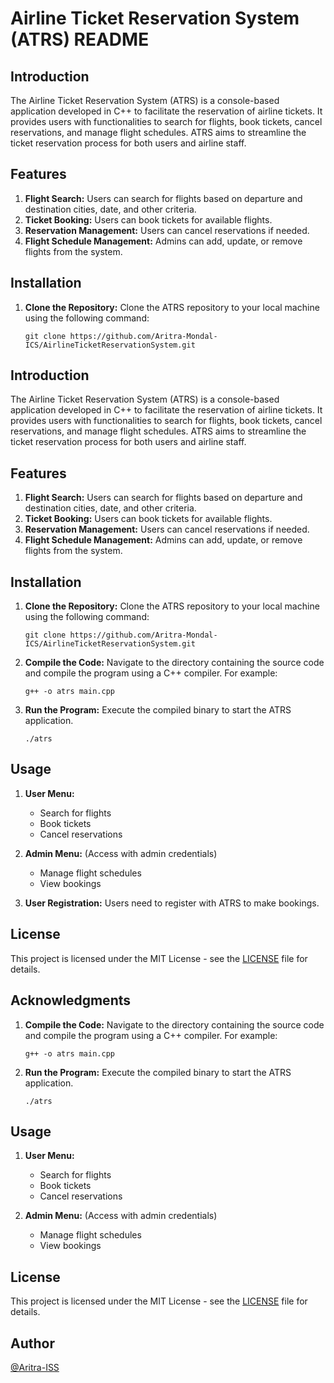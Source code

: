 # Airline Ticket Reservation System (ATRS) README

## Introduction
The Airline Ticket Reservation System (ATRS) is a console-based application developed in C++ to facilitate the reservation of airline tickets. It provides users with functionalities to search for flights, book tickets, cancel reservations, and manage flight schedules. ATRS aims to streamline the ticket reservation process for both users and airline staff.

## Features
1. **Flight Search:** Users can search for flights based on departure and destination cities, date, and other criteria.
2. **Ticket Booking:** Users can book tickets for available flights.
3. **Reservation Management:** Users can cancel reservations if needed.
4. **Flight Schedule Management:** Admins can add, update, or remove flights from the system.

## Installation
1. **Clone the Repository:** Clone the ATRS repository to your local machine using the following command:
   ```
   git clone https://github.com/Aritra-Mondal-ICS/AirlineTicketReservationSystem.git

## Introduction
The Airline Ticket Reservation System (ATRS) is a console-based application developed in C++ to facilitate the reservation of airline tickets. It provides users with functionalities to search for flights, book tickets, cancel reservations, and manage flight schedules. ATRS aims to streamline the ticket reservation process for both users and airline staff.

## Features
1. **Flight Search:** Users can search for flights based on departure and destination cities, date, and other criteria.
2. **Ticket Booking:** Users can book tickets for available flights.
3. **Reservation Management:** Users can cancel reservations if needed.
4. **Flight Schedule Management:** Admins can add, update, or remove flights from the system.

## Installation
1. **Clone the Repository:** Clone the ATRS repository to your local machine using the following command:
   ```
   git clone https://github.com/Aritra-Mondal-ICS/AirlineTicketReservationSystem.git
   ```
2. **Compile the Code:** Navigate to the directory containing the source code and compile the program using a C++ compiler. For example:
   ```
   g++ -o atrs main.cpp
   ```
3. **Run the Program:** Execute the compiled binary to start the ATRS application.
   ```
   ./atrs
   ```

## Usage
1. **User Menu:**
   - Search for flights
   - Book tickets
   - Cancel reservations

2. **Admin Menu:** (Access with admin credentials)
   - Manage flight schedules
   - View bookings

3. **User Registration:** Users need to register with ATRS to make bookings.


## License
This project is licensed under the MIT License - see the [LICENSE](LICENSE) file for details.

## Acknowledgments
1. **Compile the Code:** Navigate to the directory containing the source code and compile the program using a C++ compiler. For example:
   ```
   g++ -o atrs main.cpp
   ```
2. **Run the Program:** Execute the compiled binary to start the ATRS application.
   ```
   ./atrs
   ```

## Usage
1. **User Menu:**
   - Search for flights
   - Book tickets
   - Cancel reservations

2. **Admin Menu:** (Access with admin credentials)
   - Manage flight schedules
   - View bookings

## License
This project is licensed under the MIT License - see the [LICENSE](LICENSE) file for details.

## Author
[@Aritra-ISS](https://github.com/Aritra-ISS)
